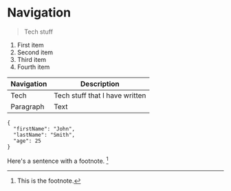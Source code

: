 # Navigation 

> Tech stuff

1. First item
2. Second item
3. Third item
4. Fourth item

| Navigation | Description |
| ----------- | ----------- |
| Tech | Tech stuff that I have written |
| Paragraph | Text |


```
{
  "firstName": "John",
  "lastName": "Smith",
  "age": 25
}
```

Here's a sentence with a footnote. [^1]

[^1]: This is the footnote.
